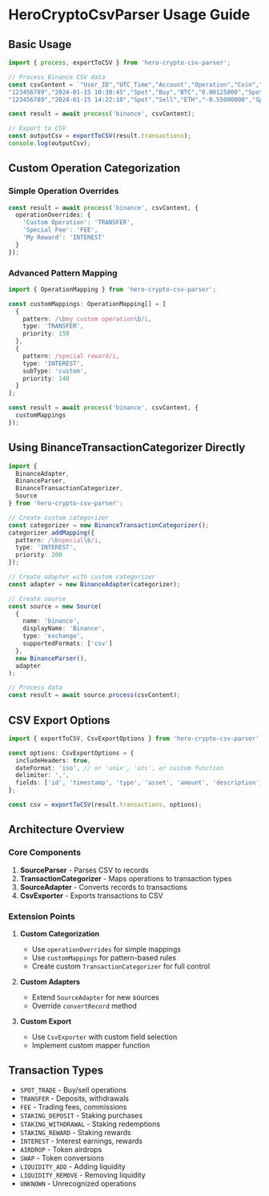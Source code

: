 # HeroCryptoCsvParser Usage Guide

## Basic Usage

```typescript
import { process, exportToCSV } from 'hero-crypto-csv-parser';

// Process Binance CSV data
const csvContent = `"User_ID","UTC_Time","Account","Operation","Coin","Change","Remark"
"123456789","2024-01-15 10:30:45","Spot","Buy","BTC","0.00125000","Spot Trading BTC/USDT"
"123456789","2024-01-15 14:22:10","Spot","Sell","ETH","-0.55000000","Spot Trading ETH/BUSD"`;

const result = await process('binance', csvContent);

// Export to CSV
const outputCsv = exportToCSV(result.transactions);
console.log(outputCsv);
```

## Custom Operation Categorization

### Simple Operation Overrides

```typescript
const result = await process('binance', csvContent, {
  operationOverrides: {
    'Custom Operation': 'TRANSFER',
    'Special Fee': 'FEE',
    'My Reward': 'INTEREST'
  }
});
```

### Advanced Pattern Mapping

```typescript
import { OperationMapping } from 'hero-crypto-csv-parser';

const customMappings: OperationMapping[] = [
  { 
    pattern: /\bmy custom operation\b/i, 
    type: 'TRANSFER', 
    priority: 150 
  },
  { 
    pattern: /special reward/i, 
    type: 'INTEREST', 
    subType: 'custom',
    priority: 140 
  }
];

const result = await process('binance', csvContent, {
  customMappings
});
```

## Using BinanceTransactionCategorizer Directly

```typescript
import { 
  BinanceAdapter, 
  BinanceParser, 
  BinanceTransactionCategorizer,
  Source 
} from 'hero-crypto-csv-parser';

// Create custom categorizer
const categorizer = new BinanceTransactionCategorizer();
categorizer.addMapping({
  pattern: /\bspecial\b/i,
  type: 'INTEREST',
  priority: 200
});

// Create adapter with custom categorizer
const adapter = new BinanceAdapter(categorizer);

// Create source
const source = new Source(
  { 
    name: 'binance', 
    displayName: 'Binance',
    type: 'exchange',
    supportedFormats: ['csv']
  },
  new BinanceParser(),
  adapter
);

// Process data
const result = await source.process(csvContent);
```

## CSV Export Options

```typescript
import { exportToCSV, CsvExportOptions } from 'hero-crypto-csv-parser';

const options: CsvExportOptions = {
  includeHeaders: true,
  dateFormat: 'iso', // or 'unix', 'utc', or custom function
  delimiter: ',',
  fields: ['id', 'timestamp', 'type', 'asset', 'amount', 'description']
};

const csv = exportToCSV(result.transactions, options);
```

## Architecture Overview

### Core Components

1. **SourceParser** - Parses CSV to records
2. **TransactionCategorizer** - Maps operations to transaction types
3. **SourceAdapter** - Converts records to transactions
4. **CsvExporter** - Exports transactions to CSV

### Extension Points

1. **Custom Categorization** 
   - Use `operationOverrides` for simple mappings
   - Use `customMappings` for pattern-based rules
   - Create custom `TransactionCategorizer` for full control

2. **Custom Adapters**
   - Extend `SourceAdapter` for new sources
   - Override `convertRecord` method

3. **Custom Export**
   - Use `CsvExporter` with custom field selection
   - Implement custom mapper function

## Transaction Types

- `SPOT_TRADE` - Buy/sell operations
- `TRANSFER` - Deposits, withdrawals
- `FEE` - Trading fees, commissions
- `STAKING_DEPOSIT` - Staking purchases
- `STAKING_WITHDRAWAL` - Staking redemptions  
- `STAKING_REWARD` - Staking rewards
- `INTEREST` - Interest earnings, rewards
- `AIRDROP` - Token airdrops
- `SWAP` - Token conversions
- `LIQUIDITY_ADD` - Adding liquidity
- `LIQUIDITY_REMOVE` - Removing liquidity
- `UNKNOWN` - Unrecognized operations